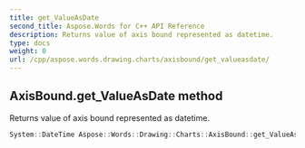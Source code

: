 ```yaml
---
title: get_ValueAsDate
second_title: Aspose.Words for C++ API Reference
description: Returns value of axis bound represented as datetime. 
type: docs
weight: 0
url: /cpp/aspose.words.drawing.charts/axisbound/get_valueasdate/
---
```

## AxisBound.get_ValueAsDate method


Returns value of axis bound represented as datetime.

```cpp
System::DateTime Aspose::Words::Drawing::Charts::AxisBound::get_ValueAsDate()
```

